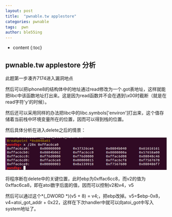 ```yaml
---
layout: post
title:  "pwnable.tw applestore"
categories: pwnable
tags:  pwn
author: ble55ing
---
```


* content
{:toc}

## pwnable.tw applestore 分析

此题第一步凑齐7174进入漏洞地点

然后可以把iphone8的结构体中的地址通过read修改为一个.got表地址，这样就能把libc中该函数地址打出来。这是因为read函数并不会在遇到\x00时截断（就是在read字符'y'的时候）。

然后还可以采用同样的办法把libc中的libc.symbols['environ']打出来，这个值存储着当前栈中环境变量所在的位置，因而可以得到栈的位置。

然后具体分析在进入delete之后的情景：

![](https://raw.githubusercontent.com/ble55ing/PicGo/master/20190414213415.png)

将程序断在delete中的关键位置，此时ebp为0xffac6cc8，而v2的值为0xffac6ca8，即在atoi数字后面的值，因而可以控制v2和v4，v5

然后可以通过这个*(_DWORD *)(v5 + 8) = v4;，把ebp改掉。v5=$ebp-0x8，v4=atoi_got_addr + 0x22，这样在下次handler中就可以向atoi_got中写入system地址了。


